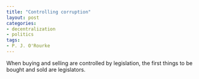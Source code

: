 ```yaml
---
title: "Controlling corruption"
layout: post
categories:
- decentralization
- politics
tags:
- P. J. O'Rourke
---
```


When buying and selling are controlled by legislation, the first things to be bought and sold are legislators.